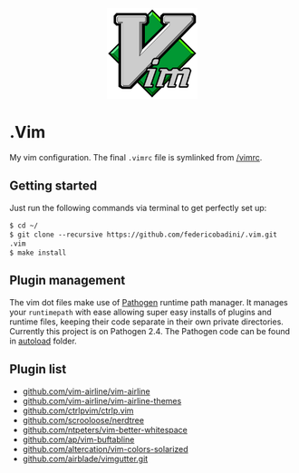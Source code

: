 <p align="center">
	<img src="vim-logo.svg" width="160px">
</p>

# .Vim
My vim configuration. The final `.vimrc` file is symlinked from [/vimrc](https://github.com/federicobadini/.vim/blob/master/vimrc).

## Getting started
Just run the following commands via terminal to get perfectly set up:

```console
$ cd ~/
$ git clone --recursive https://github.com/federicobadini/.vim.git .vim
$ make install
```

## Plugin management
The vim dot files make use of [Pathogen](https://github.com/tpope/vim-pathogen) runtime path manager. 
It manages your `runtimepath` with ease allowing super easy installs of plugins and runtime files, keeping their code separate in their own private directories.
Currently this project is on Pathogen 2.4. The Pathogen code can be found in [autoload](https://github.com/federicobadini/.vim/blob/master/autoload) folder.

## Plugin list

* [github.com/vim-airline/vim-airline](https://github.com/vim-airline/vim-airline.git)
* [github.com/vim-airline/vim-airline-themes](https://github.com/vim-airline/vim-airline-themes.git)
* [github.com/ctrlpvim/ctrlp.vim](https://github.com/ctrlpvim/ctrlp.vim.git)
* [github.com/scrooloose/nerdtree](https://github.com/scrooloose/nerdtree.git)
* [github.com/ntpeters/vim-better-whitespace](https://github.com/ntpeters/vim-better-whitespace.git)
* [github.com/ap/vim-buftabline](https://github.com/ap/vim-buftabline.git)
* [github.com/altercation/vim-colors-solarized](https://github.com/altercation/vim-colors-solarized.git)
* [github.com/airblade/vimgutter.git](https://github.com/airblade/vim-gitgutter.git)
